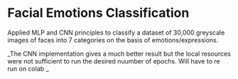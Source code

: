 # Facial Emotions Classification
Applied MLP and CNN principles to classify a dataset of 30,000 greyscale images of faces into 7 categories on the basis of emotions/expressions.

 _The CNN implementation gives a much better result but the local resources were not sufficient to run the desired nuumber of epochs. Will have to re run on colab _
